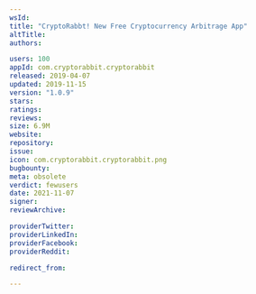 ```yaml
---
wsId: 
title: "CryptoRabbt! New Free Cryptocurrency Arbitrage App"
altTitle: 
authors:

users: 100
appId: com.cryptorabbit.cryptorabbit
released: 2019-04-07
updated: 2019-11-15
version: "1.0.9"
stars: 
ratings: 
reviews: 
size: 6.9M
website: 
repository: 
issue: 
icon: com.cryptorabbit.cryptorabbit.png
bugbounty: 
meta: obsolete
verdict: fewusers
date: 2021-11-07
signer: 
reviewArchive:

providerTwitter: 
providerLinkedIn: 
providerFacebook: 
providerReddit: 

redirect_from:

---
```


